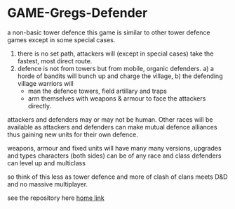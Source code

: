 # GAME-Gregs-Defender
a non-basic tower defence
this game is similar to other tower defence games except in some special cases.

1) there is no set path, attackers will (except in special cases) take the fastest, most direct route.
2) defence is not from towers but from mobile, organic defenders.
  a) a horde of bandits will bunch up and charge the village, 
  b) the defending village warriors will 
    - man the defence towers, field artillary and traps 
    - arm themselves with weapons & armour to face the attackers directly.

attackers and defenders may or may not be human. Other races will be available as attackers and defenders can make mutual defence alliances thus gaining new units for their own defence.

weapons, armour and fixed units will have many many versions, upgrades and types
characters (both sides) can be of any race and class
defenders can level up and multiclass

so think of this less as tower defence and more of clash of clans meets D&D and no massive multiplayer.

see the repository here [home link](https://github.com/FRIARGREG/GAME-Gregs-Defender)

